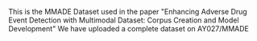 This is the MMADE Dataset used in the paper "Enhancing Adverse Drug Event Detection with Multimodal Dataset: Corpus Creation and Model Development"
We have uploaded a complete dataset on AY027/MMADE

